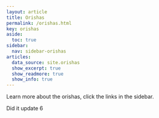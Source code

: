 ```yaml
---
layout: article
title: Orishas
permalink: /orishas.html
key: orishas
aside:
  toc: true
sidebar:
  nav: sidebar-orishas
articles:
  data_source: site.orishas
  show_excerpt: true
  show_readmore: true
  show_info: true
---
```



Learn more about the orishas, click the links in the sidebar.

Did it update 6
